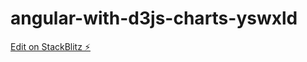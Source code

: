 # angular-with-d3js-charts-yswxld

[Edit on StackBlitz ⚡️](https://stackblitz.com/edit/angular-with-d3js-charts-yswxld)